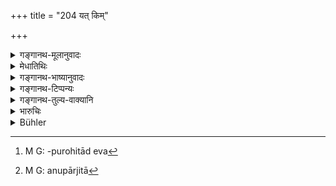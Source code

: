 +++
title = "204 यत् किम्"

+++

<details><summary>गङ्गानथ-मूलानुवादः</summary>

Whatever property the eldest brother acquires after the death of the father, a share of that shall belong to the younger brothers, if they are devoted to learning.—(204)
</details>

<details><summary>मेधातिथिः</summary>

[^५३३]:
     M G: -pālitaḥ

पितृक्रमागतान् मित्राद् राजामात्यपुरोहितादेर् वा[^५३४] क्षेत्राद् वा कयाचिद् युक्त्याधिकोत्पत्तिं जनयेत् तत् सर्वेषां साधारणम् । नैव मन्तव्यम् "मयैतद्बुद्ध्या पित्रा प्राग् अनुपार्जितं[^५३५] मयैतल् लब्धं ममैवैतत्" इति । **विद्यानुपालिन** इति वचनाद् विद्याजीविनां शिल्पिकारुकप्रभृतीनाम् एष विधिर् वैद्यनटगायनादीनाम् ॥ ९.२०४ ॥


[^५३५]:
     M G: anupārjitā


[^५३४]:
     M G: -purohitād eva
</details>

<details><summary>गङ्गानथ-भाष्यानुवादः</summary>

If the eldest brother acquires more properly, either through some hereditary friend, or from the king or his ministers or his priests, or out of the farm, by the employment of special methods,—such property shall be common to all the brothers; and the eldest brother shall not entertain any such notion as that—‘this property, which was not acquired by our father, has been acquired by me, through my own efforts, and hence it is mine only.’

‘*Devoted to learning*’;—this shows that the rule here laid down pertains to mechanics, artisans and others who subsist by learning; such as physicians, dancers, musicians and so forth—(204)
</details>

<details><summary>गङ्गानथ-टिप्पन्यः</summary>

This refers to a united family—as rightly remarked by Kullūka.

This verse is quoted in *Vivādaratnākara* (p. 507), which explains the meaning to be that, if after the death of the father, the eldest brother should happen to acquire some property by means of exceptional learning or such other means, in that property the acquirer shall have two shares, and each of the younger brothers one share, if they are devoted to study.

It is quoted in *Mitākṣarā* (2.118), which notes the explanation of the verse as that ‘on the death of the father, or even during the father’s life-time, if any brother, eldest, youngest or the middle one, happen to die, his shares are to go to the other brothers, and that, the implication is that wealth obtained from friends and so forth is partible’,—and then goes on to criticise it as unwarranted, and concludes that the verse sets forth an exception to the general rule that property acquired by each brother separately is impartible.

It is quoted by Jīmūtavāhana (*Dāyabhāga*, p. 192), which adds that the younger brothers are as much entitled to inherit the property of the eldest brother as that of the father,—but with this difference that the father’s property they inherit even when they are not learned, but to the brother’s property only those are entitled who are learned.
</details>

<details><summary>गङ्गानथ-तुल्य-वाक्यानि</summary>

**(verses 9.204-208)  
**

*Gautama* (28.30 31).—‘What a learned co-parcener has acquired by his
own efforts, he may, at his pleasure, withhold from his unlearned co-parceners. Unlearned co-parceners shall divide their acquisitions equally.’

*Yājñavalkya* (2.116, 118-119).—‘If one is able to support himself and
does not desire a share in the father’s property, he shall be separated after having been given some little trifle; the law is that the division, equal or unequal, should be exactly as the father makes it.—If among co-parceners some one has, by himself acquired some property, without detriment to the paternal property,—and if he has obtained friendly or nuptial gifts,—all such property shall not go to the co-parceners. If the ancestral property had been taken away by strangers, and subsequently one of the co-parceners recovers it, he shall not give it to the other co-parceners; similarly whatever one may have gained by learning.’

*Mahābhārata* (13.105.11.)

*Viṣṇu* (18.42).—(Same as Manu 208.)

*Ṛṣyaśṛṅga* (Aparārka, p. 724).—If one of the co-parceners recovers the
landed property previously lost, the other co-parceners shall receive their share of it, after having given the fourth part of it to the recoverer.’

*Kātyāyana* (Do.).—‘If some one, living upon food given by a stranger,
has acquired learning, and by means of learning thus acquired, he acquires some property, that property is what is called the *gain of learning*; and such property is not divided; what one obtains from a pupil, or from officiating at sacrifices, or by answering doubtful questions, or by putting questions, or by expounding his own knowledge or by teaching—this also is called the *gain of learning*; such property is not to be divided, etc., etc., etc. The learned shall not give to the unlearned any part of what he has gained by learning, but they shall give a share to those who are superior, or even equal to them in learning.’

*Kātyāyana* (Vivādaratnākara, p. 507).—‘Those who acquired learning in
the family itself, either from their father or from their brothers,—if such persons acquire property by their learning or by bravery, that shall be divided—says Bṛhaspati.’

*Vyāsa* (Aparārka, p. 725).—‘What is acquired by learning or by bravery,
or as a present in marriage,—all this shall not be sought after by co-parceners at the time of partition.’

*Vyāsa* (Vivādaratnākara, p. 510).—‘What was given to one by the
grandfather or the father as a loving gift, as also what was given by the mother, should not be taken away from him.’

Do. (Do., p. 502).—‘The property that one has acquired by his own effort, without drawing upon the paternal property,—as also what he has gained by his learning,—all this he shall not give to his co-parceners.’

*Nārada* (Do.).—‘The learned shall not give to the unlearned any part of
his gain of learning, unless he wishes to do so; provided that he had acquired those gains without employing any part of the paternal property for that purpose. The brother who supports the family of the brother while the latter is acquiring learning, should, even though he be unlearned, obtain some share of the property acquired by that learned brother. (Then it reproduces Manu 204.)’

Do. (Vivādaratnākara, p. 501).—‘The property acquired by bravery, or inherited from one’s wife, or that acquired by learning,—these are declared to be not liable to division; so also what may have been given by the father as a loving gift, or what the mother may have given through love, out of her own property.’

Do. (Do., p. 508).—‘In a joint family whatever conveyances or weapons one member acquires through bravery and such qualities, in that the brothers also shall have shares ; *i.e*., the acquirer shall have two shares and the rest, one share each.’

*Śaṅkha-Likhita* (Do., p. 503).—‘There shall be no division of the
dwelling-house, of water-vessels, of ornaments, of such women and clothes as have been used, and of water-drains,—so says Prajāpati.’

*Gautama* (Do., p. 508).—‘Among brothers living in the joint family,
what the learned acquires by learning—the unlearned also shall divide equally.’

*Vaśiṣṭha* (Do.).—‘Those who may have specially worked to acquire the
property shall receive two shares.’

*Brhaṣpati* (25.77-78).—‘If among re-united co-parceners, anyone should
acquire property through learning, valour, or other independent effort of his own, a double share must be given to him; the rest shall take equal shares. Whatever has been given to one by the paternal grandfather, or the father, or the mother, all that shall not be taken from him; he shall keep likewise the property acquired by valour, and also the wealth of his wife.’
</details>

<details><summary>भारुचिः</summary>

ज्येष्ठलब्धस्य वैद्याः सन्तो भागिनो यवीयांसः, न तु कनिष्ठलब्धस्य ज्यायान् इत्य् एतद् अर्थाल् [लभ्यते] ॥ ९.२०४ ॥
</details>

<details><summary>Bühler</summary>

204	Whatever property the eldest (son) acquires (by his own exertion) after the father's death, a share of that (shall belong) to his younger (brothers), provided they have made a due progress in learning.
</details>
